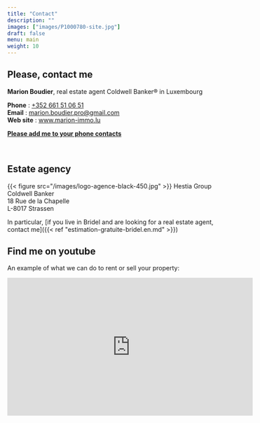 ```yaml
---
title: "Contact"
description: ""
images: ["images/P1000780-site.jpg"]
draft: false
menu: main
weight: 10
---
```




## Please, contact me

<b>Marion Boudier</b>, real estate agent Coldwell Banker® in Luxembourg 

**Phone** : <a href="tel:+352%20661%2051%2006%2051">+352 661 51 06 51</a>  
**Email** : <a href="mailto:marion.boudier.pro@gmail.com" alt="Email">marion.boudier.pro@gmail.com</a>   
**Web site** : <a href="http://www.marion-immo.lu" >www.marion-immo.lu</a>   

<a href="/vcard/marion-boudier-remax.vcf" alt="VCard"><b>Please add me to your phone contacts</b></a>   


<br/>

## Estate agency

{{< figure src="/images/logo-agence-black-450.jpg" >}}
Hestia Group Coldwell Banker<br/>
18 Rue de la Chapelle<br/>
L-8017 Strassen

<!--
<iframe src="https://www.google.com/maps/embed?pb=!1m18!1m12!1m3!1d83252.65724932555!2d5.994337748974398!3d49.62048470843395!2m3!1f0!2f0!3f0!3m2!1i1024!2i768!4f13.1!3m3!1m2!1s0x47954eae9f64aae9%3A0xa4136234c313e536!2sRE+%2F+MAX+-+All+Stars!5e0!3m2!1sfr!2slu!4v1561615910306!5m2!1sfr!2slu" width="400" height="300" frameborder="0" style="border:0" allowfullscreen></iframe>
-->

In particular, [if you live in Bridel and are looking for a real estate agent, contact me]({{< ref  "estimation-gratuite-bridel.en.md" >}})

## Find me on youtube

An example of what we can do to rent or sell your property:

<div class="youtubevideowrap">
    <div class="video-container">
    <iframe width="560" height="315" src="https://www.youtube.com/embed/Y4GGS9TNRoI" frameborder="0" allow="accelerometer; autoplay; encrypted-media; gyroscope; picture-in-picture" allowfullscreen></iframe>
    </div>
</div>
